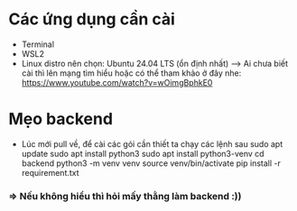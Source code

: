 # Các ứng dụng cần cài

- Terminal
- WSL2
- Linux distro nên chọn: Ubuntu 24.04 LTS (ổn định nhất)
  --> Ai chưa biết cài thì lên mạng tìm hiểu hoặc có thể tham khảo ở đây nhe:
  https://www.youtube.com/watch?v=wOimgBphkE0

# Mẹo backend 
- Lúc mới pull về, để cài các gói cần thiết ta chạy các lệnh sau
  sudo apt update
  sudo apt install python3
  sudo apt install python3-venv
  cd backend
  python3 -m venv venv
  source venv/bin/activate
  pip install -r requirement.txt

### => Nếu không hiểu thì hỏi mấy thằng làm backend :))
